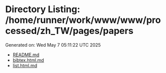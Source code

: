 # Directory Listing: /home/runner/work/www/www/processed/zh_TW/pages/papers
Generated on: Wed May  7 05:11:22 UTC 2025

- [README.md](README.md)
- [bibtex.html.md](bibtex.html.md)
- [list.html.md](list.html.md)
